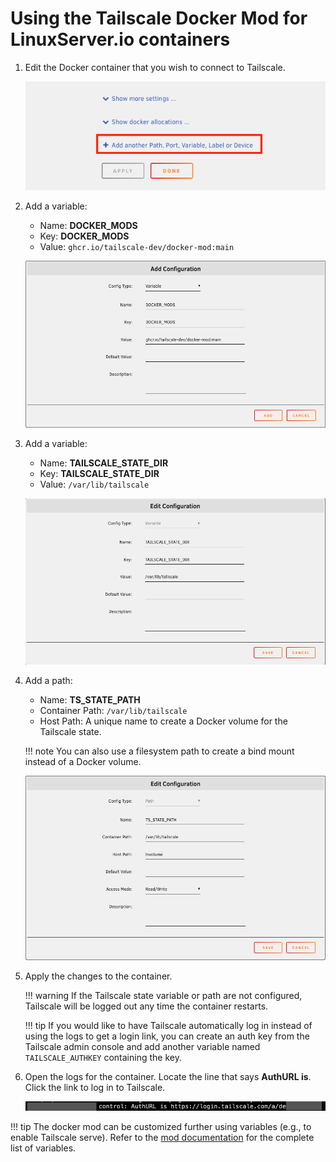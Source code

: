 # Using the Tailscale Docker Mod for LinuxServer.io containers

1. Edit the Docker container that you wish to connect to Tailscale.

    ![!lsio-add-var](assets/lsio-add-var.png)

2. Add a variable:

    - Name: **DOCKER_MODS**
    - Key: **DOCKER_MODS**
    - Value: `ghcr.io/tailscale-dev/docker-mod:main`

    ![!lsio-docker-mods](assets/lsio-docker-mods.png)

3. Add a variable:

    - Name: **TAILSCALE_STATE_DIR**
    - Key: **TAILSCALE_STATE_DIR**
    - Value: `/var/lib/tailscale`

    ![!lsio-state-var](assets/lsio-state-var.png)

4. Add a path:

    - Name: **TS_STATE_PATH**
    - Container Path: `/var/lib/tailscale`
    - Host Path: A unique name to create a Docker volume for the Tailscale state.

    !!! note
        You can also use a filesystem path to create a bind mount instead of a Docker volume.

    ![!lsio-state-path](assets/lsio-state-path.png)

5. Apply the changes to the container.

    !!! warning
        If the Tailscale state variable or path are not configured, Tailscale will be logged out any time the container
        restarts.

    !!! tip
        If you would like to have Tailscale automatically log in instead of using the logs to get a login link, you can
        create an auth key from the Tailscale admin console and add another variable named `TAILSCALE_AUTHKEY`
        containing the key.

6. Open the logs for the container. Locate the line that says **AuthURL is**. Click the link to log in to Tailscale.

    ![!lsio-login](assets/lsio-login.png)

!!! tip
    The docker mod can be customized further using variables (e.g., to enable Tailscale serve). Refer to the
    [mod documentation](https://github.com/tailscale-dev/docker-mod/pkgs/container/docker-mod) for the complete list
    of variables.